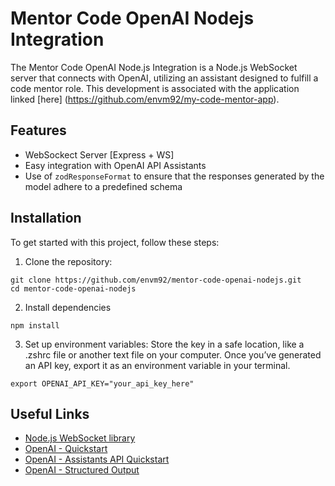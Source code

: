 # Mentor Code OpenAI Nodejs Integration

The Mentor Code OpenAI Node.js Integration is a Node.js WebSocket server that connects with OpenAI, utilizing an assistant designed to fulfill a code mentor role. This development is associated with the application linked [here] (https://github.com/envm92/my-code-mentor-app).

## Features
 * WebSockect Server [Express + WS]
 * Easy integration with OpenAI API Assistants
 * Use of `zodResponseFormat` to ensure that the responses generated by the model adhere to a predefined schema

## Installation

To get started with this project, follow these steps:

1. Clone the repository:
```commandline
git clone https://github.com/envm92/mentor-code-openai-nodejs.git
cd mentor-code-openai-nodejs
```
2. Install dependencies
```commandline
npm install
```
3. Set up environment variables: Store the key in a safe location, like a .zshrc file or another text file on your computer. Once you’ve generated an API key, export it as an environment variable in your terminal.
```
export OPENAI_API_KEY="your_api_key_here"
```

## Useful Links

* [Node.js WebSocket library](https://www.npmjs.com/package/ws)
* [OpenAI - Quickstart](https://platform.openai.com/docs/quickstart)
* [OpenAI - Assistants API Quickstart](https://platform.openai.com/docs/assistants/quickstart)
* [OpenAI - Structured Output](https://platform.openai.com/docs/guides/structured-outputs/structured-outputs)